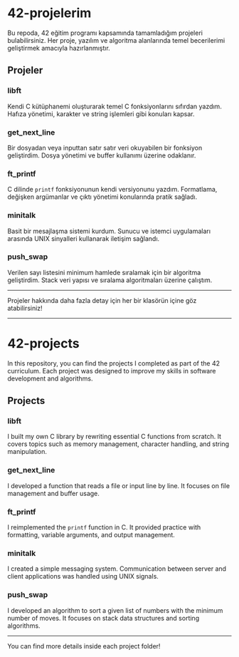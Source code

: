 # 42-projelerim

Bu repoda, 42 eğitim programı kapsamında tamamladığım projeleri bulabilirsiniz. Her proje, yazılım ve algoritma alanlarında temel becerilerimi geliştirmek amacıyla hazırlanmıştır.

## Projeler

### libft
Kendi C kütüphanemi oluşturarak temel C fonksiyonlarını sıfırdan yazdım. Hafıza yönetimi, karakter ve string işlemleri gibi konuları kapsar.

### get_next_line
Bir dosyadan veya inputtan satır satır veri okuyabilen bir fonksiyon geliştirdim. Dosya yönetimi ve buffer kullanımı üzerine odaklanır.

### ft_printf
C dilinde `printf` fonksiyonunun kendi versiyonunu yazdım. Formatlama, değişken argümanlar ve çıktı yönetimi konularında pratik sağladı.

### minitalk
Basit bir mesajlaşma sistemi kurdum. Sunucu ve istemci uygulamaları arasında UNIX sinyalleri kullanarak iletişim sağlandı.

### push_swap
Verilen sayı listesini minimum hamlede sıralamak için bir algoritma geliştirdim. Stack veri yapısı ve sıralama algoritmaları üzerine çalıştım.

---

Projeler hakkında daha fazla detay için her bir klasörün içine göz atabilirsiniz!

---

# 42-projects

In this repository, you can find the projects I completed as part of the 42 curriculum. Each project was designed to improve my skills in software development and algorithms.

## Projects

### libft
I built my own C library by rewriting essential C functions from scratch. It covers topics such as memory management, character handling, and string manipulation.

### get_next_line
I developed a function that reads a file or input line by line. It focuses on file management and buffer usage.

### ft_printf
I reimplemented the `printf` function in C. It provided practice with formatting, variable arguments, and output management.

### minitalk
I created a simple messaging system. Communication between server and client applications was handled using UNIX signals.

### push_swap
I developed an algorithm to sort a given list of numbers with the minimum number of moves. It focuses on stack data structures and sorting algorithms.

---

You can find more details inside each project folder!
